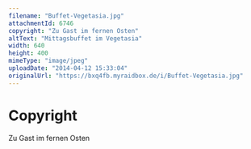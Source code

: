 ```yaml
---
filename: "Buffet-Vegetasia.jpg"
attachmentId: 6746
copyright: "Zu Gast im fernen Osten"
altText: "Mittagsbuffet im Vegetasia"
width: 640
height: 400
mimeType: "image/jpeg"
uploadDate: "2014-04-12 15:33:04"
originalUrl: "https://bxq4fb.myraidbox.de/i/Buffet-Vegetasia.jpg"
---
```


# Copyright

Zu Gast im fernen Osten
